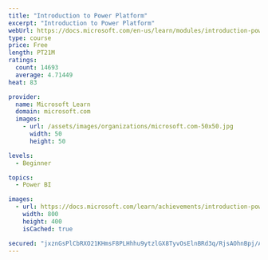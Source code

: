 ```yaml
---
title: "Introduction to Power Platform"
excerpt: "Introduction to Power Platform"
webUrl: https://docs.microsoft.com/en-us/learn/modules/introduction-power-platform/
type: course
price: Free
length: PT21M
ratings:
  count: 14693
  average: 4.71449
heat: 83

provider:
  name: Microsoft Learn
  domain: microsoft.com
  images:
    - url: /assets/images/organizations/microsoft.com-50x50.jpg
      width: 50
      height: 50

levels:
  - Beginner

topics:
  - Power BI

images:
  - url: https://docs.microsoft.com/learn/achievements/introduction-power-platform-social.png
    width: 800
    height: 400
    isCached: true

secured: "jxznGsPlCbRXO21KHmsF8PLHhhu9ytzlGX8TyvOsElnBRd3q/RjsAOhnBpj/A7f9ZYQOppB8emndfHXSypZ2CSvxBp7IPA9jy/0xk/C3+0upxvxoKE6Iov697w1V4FlQVmG6V+X5LLiZCUzS5+wkW3QMSJFDczwesh9gzC7JBhcpZYhCFx1Vdetk3z+iSH/CQfJNJc1+jvbYMGnKG8ofaT0bpkKf4gYT0wV9QZfksyCb5vmAxEusmeDgGGd0T14z8W8ZCrUtl8yI3waC89IwUdq6SL8M1pUlZ62ISm1nfFQ65xnIlK7JsJTZpHpVvI02X2WF2PFGPig87eS6SfEP27u9AtCEFnZpJ18UnEmzkBDxuskB4kk4uy3slztdEMdl1DD2NINlbcQRHM/3DyrNk2zZ82qPEdaVpH8/JNI7Ee+lxe4vJytuq3AMC1PMC0Pn;VUwwCdZE16Gp7dNmSiph9g=="
---
```


